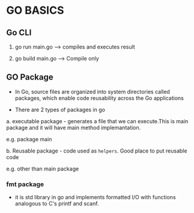 # GO BASICS

## Go CLI

1. go run main.go --> compiles and executes result

2. go build main.go --> Compile only

## GO Package

- In Go, source files are organized into system directories called packages, which enable code reusability across the Go applications

- There are 2 types of packages in go

a. executable package - generates a file that we can execute.This is main package and it will have main method implemantation.

e.g. package main

b. Reusable package - code used as `helpers`. Good place to put reusable code

e.g. other than main package


### fmt package

- it is std library in go and implements formatted I/O with functions analogous to C's printf and scanf.




